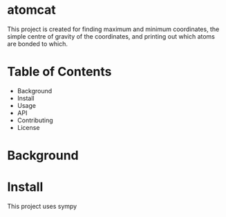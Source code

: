 # atomcat
This project is created for finding maximum and minimum coordinates, the simple centre of gravity of the coordinates, and printing out which atoms are bonded to which.
# Table of Contents
- Background
- Install
- Usage
- API
- Contributing
- License
# Background

# Install
This project uses sympy
